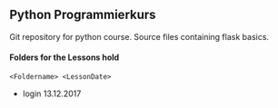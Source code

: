 ## Python Programmierkurs
Git repository for python course.
Source files containing flask basics.

#### Folders for the Lessons hold
```<Foldername> <LessonDate>```

* login 13.12.2017
